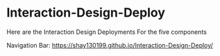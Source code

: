 # Interaction-Design-Deploy
Here are the Interaction Design Deployments For the five components


Navigation Bar: https://shay130199.github.io/Interaction-Design-Deploy/


